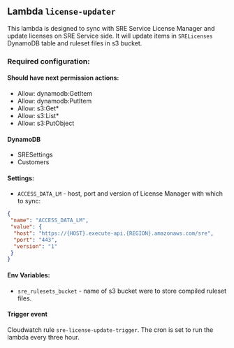 ## Lambda `license-updater`

This lambda is designed to sync with SRE Service License Manager and update licenses on SRE Service side.
It will update items in `SRELicenses` DynamoDB table and ruleset files in s3 bucket.

### Required configuration:

#### Should have next permission actions:
- Allow: dynamodb:GetItem
- Allow: dynamodb:PutItem
- Allow: s3:Get*
- Allow: s3:List*
- Allow: s3:PutObject

#### DynamoDB
* SRESettings
* Customers

#### Settings:
- `ACCESS_DATA_LM` - host, port and version of License Manager with which to sync:

```json
{
 "name": "ACCESS_DATA_LM",
 "value": {
  "host": "https://{HOST}.execute-api.{REGION}.amazonaws.com/sre",
  "port": "443",
  "version": "1"
 }
}
```

#### Env Variables:
- `sre_rulesets_bucket` - name of s3 bucket were to store compiled ruleset files.

#### Trigger event
Cloudwatch rule `sre-license-update-trigger`. The cron is set to run the lambda every three hour.

